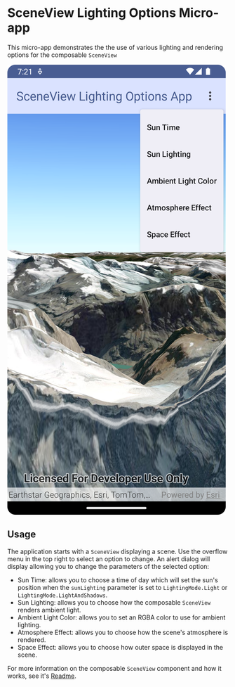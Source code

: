 # SceneView Lighting Options Micro-app

This micro-app demonstrates the the use of various lighting and rendering options for the composable `SceneView`

![Screenshot](screenshot.png)

## Usage

The application starts with a `SceneView` displaying a scene. Use the overflow menu in the top right to select an option to change. An alert dialog will display allowing you to change the parameters of the selected option:

- Sun Time: allows you to choose a time of day which will set the sun's position when the `sunLighting` parameter is set to `LightingMode.Light` or `LightingMode.LightAndShadows`.
- Sun Lighting: allows you to choose how the composable `SceneView` renders ambient light.
- Ambient Light Color: allows you to set an RGBA color to use for ambient lighting.
- Atmosphere Effect: allows you to choose how the scene's atmosphere is rendered.
- Space Effect: allows you to choose how outer space is displayed in the scene.

For more information on the composable `SceneView` component and how it works, see it's [Readme](../../toolkit/geo-compose/README.md).

